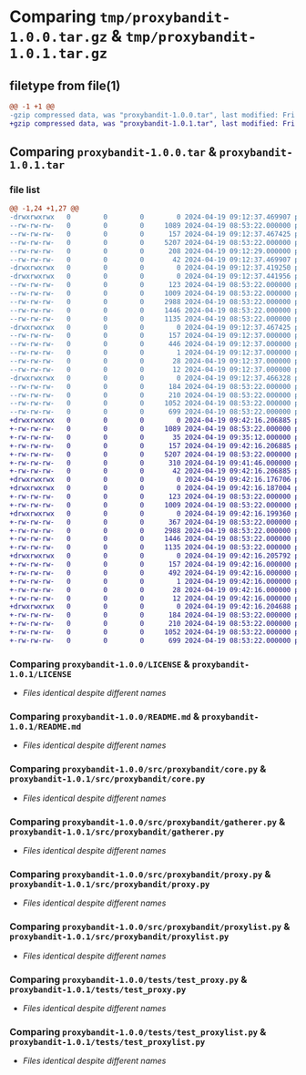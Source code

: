 # Comparing `tmp/proxybandit-1.0.0.tar.gz` & `tmp/proxybandit-1.0.1.tar.gz`

## filetype from file(1)

```diff
@@ -1 +1 @@
-gzip compressed data, was "proxybandit-1.0.0.tar", last modified: Fri Apr 19 09:12:37 2024, max compression
+gzip compressed data, was "proxybandit-1.0.1.tar", last modified: Fri Apr 19 09:42:16 2024, max compression
```

## Comparing `proxybandit-1.0.0.tar` & `proxybandit-1.0.1.tar`

### file list

```diff
@@ -1,24 +1,27 @@
-drwxrwxrwx   0        0        0        0 2024-04-19 09:12:37.469907 proxybandit-1.0.0/
--rw-rw-rw-   0        0        0     1089 2024-04-19 08:53:22.000000 proxybandit-1.0.0/LICENSE
--rw-rw-rw-   0        0        0      157 2024-04-19 09:12:37.467425 proxybandit-1.0.0/PKG-INFO
--rw-rw-rw-   0        0        0     5207 2024-04-19 08:53:22.000000 proxybandit-1.0.0/README.md
--rw-rw-rw-   0        0        0      208 2024-04-19 09:12:29.000000 proxybandit-1.0.0/pyproject.toml
--rw-rw-rw-   0        0        0       42 2024-04-19 09:12:37.469907 proxybandit-1.0.0/setup.cfg
-drwxrwxrwx   0        0        0        0 2024-04-19 09:12:37.419250 proxybandit-1.0.0/src/
-drwxrwxrwx   0        0        0        0 2024-04-19 09:12:37.441956 proxybandit-1.0.0/src/proxybandit/
--rw-rw-rw-   0        0        0      123 2024-04-19 08:53:22.000000 proxybandit-1.0.0/src/proxybandit/__init__.py
--rw-rw-rw-   0        0        0     1009 2024-04-19 08:53:22.000000 proxybandit-1.0.0/src/proxybandit/core.py
--rw-rw-rw-   0        0        0     2988 2024-04-19 08:53:22.000000 proxybandit-1.0.0/src/proxybandit/gatherer.py
--rw-rw-rw-   0        0        0     1446 2024-04-19 08:53:22.000000 proxybandit-1.0.0/src/proxybandit/proxy.py
--rw-rw-rw-   0        0        0     1135 2024-04-19 08:53:22.000000 proxybandit-1.0.0/src/proxybandit/proxylist.py
-drwxrwxrwx   0        0        0        0 2024-04-19 09:12:37.467425 proxybandit-1.0.0/src/proxybandit.egg-info/
--rw-rw-rw-   0        0        0      157 2024-04-19 09:12:37.000000 proxybandit-1.0.0/src/proxybandit.egg-info/PKG-INFO
--rw-rw-rw-   0        0        0      446 2024-04-19 09:12:37.000000 proxybandit-1.0.0/src/proxybandit.egg-info/SOURCES.txt
--rw-rw-rw-   0        0        0        1 2024-04-19 09:12:37.000000 proxybandit-1.0.0/src/proxybandit.egg-info/dependency_links.txt
--rw-rw-rw-   0        0        0       28 2024-04-19 09:12:37.000000 proxybandit-1.0.0/src/proxybandit.egg-info/requires.txt
--rw-rw-rw-   0        0        0       12 2024-04-19 09:12:37.000000 proxybandit-1.0.0/src/proxybandit.egg-info/top_level.txt
-drwxrwxrwx   0        0        0        0 2024-04-19 09:12:37.466328 proxybandit-1.0.0/tests/
--rw-rw-rw-   0        0        0      184 2024-04-19 08:53:22.000000 proxybandit-1.0.0/tests/test_core.py
--rw-rw-rw-   0        0        0      210 2024-04-19 08:53:22.000000 proxybandit-1.0.0/tests/test_gatherer.py
--rw-rw-rw-   0        0        0     1052 2024-04-19 08:53:22.000000 proxybandit-1.0.0/tests/test_proxy.py
--rw-rw-rw-   0        0        0      699 2024-04-19 08:53:22.000000 proxybandit-1.0.0/tests/test_proxylist.py
+drwxrwxrwx   0        0        0        0 2024-04-19 09:42:16.206885 proxybandit-1.0.1/
+-rw-rw-rw-   0        0        0     1089 2024-04-19 08:53:22.000000 proxybandit-1.0.1/LICENSE
+-rw-rw-rw-   0        0        0       35 2024-04-19 09:35:12.000000 proxybandit-1.0.1/MANIFEST.in
+-rw-rw-rw-   0        0        0      157 2024-04-19 09:42:16.206885 proxybandit-1.0.1/PKG-INFO
+-rw-rw-rw-   0        0        0     5207 2024-04-19 08:53:22.000000 proxybandit-1.0.1/README.md
+-rw-rw-rw-   0        0        0      310 2024-04-19 09:41:46.000000 proxybandit-1.0.1/pyproject.toml
+-rw-rw-rw-   0        0        0       42 2024-04-19 09:42:16.206885 proxybandit-1.0.1/setup.cfg
+drwxrwxrwx   0        0        0        0 2024-04-19 09:42:16.176706 proxybandit-1.0.1/src/
+drwxrwxrwx   0        0        0        0 2024-04-19 09:42:16.187004 proxybandit-1.0.1/src/proxybandit/
+-rw-rw-rw-   0        0        0      123 2024-04-19 08:53:22.000000 proxybandit-1.0.1/src/proxybandit/__init__.py
+-rw-rw-rw-   0        0        0     1009 2024-04-19 08:53:22.000000 proxybandit-1.0.1/src/proxybandit/core.py
+drwxrwxrwx   0        0        0        0 2024-04-19 09:42:16.199360 proxybandit-1.0.1/src/proxybandit/data/
+-rw-rw-rw-   0        0        0      367 2024-04-19 08:53:22.000000 proxybandit-1.0.1/src/proxybandit/data/sources.json
+-rw-rw-rw-   0        0        0     2988 2024-04-19 08:53:22.000000 proxybandit-1.0.1/src/proxybandit/gatherer.py
+-rw-rw-rw-   0        0        0     1446 2024-04-19 08:53:22.000000 proxybandit-1.0.1/src/proxybandit/proxy.py
+-rw-rw-rw-   0        0        0     1135 2024-04-19 08:53:22.000000 proxybandit-1.0.1/src/proxybandit/proxylist.py
+drwxrwxrwx   0        0        0        0 2024-04-19 09:42:16.205792 proxybandit-1.0.1/src/proxybandit.egg-info/
+-rw-rw-rw-   0        0        0      157 2024-04-19 09:42:16.000000 proxybandit-1.0.1/src/proxybandit.egg-info/PKG-INFO
+-rw-rw-rw-   0        0        0      492 2024-04-19 09:42:16.000000 proxybandit-1.0.1/src/proxybandit.egg-info/SOURCES.txt
+-rw-rw-rw-   0        0        0        1 2024-04-19 09:42:16.000000 proxybandit-1.0.1/src/proxybandit.egg-info/dependency_links.txt
+-rw-rw-rw-   0        0        0       28 2024-04-19 09:42:16.000000 proxybandit-1.0.1/src/proxybandit.egg-info/requires.txt
+-rw-rw-rw-   0        0        0       12 2024-04-19 09:42:16.000000 proxybandit-1.0.1/src/proxybandit.egg-info/top_level.txt
+drwxrwxrwx   0        0        0        0 2024-04-19 09:42:16.204688 proxybandit-1.0.1/tests/
+-rw-rw-rw-   0        0        0      184 2024-04-19 08:53:22.000000 proxybandit-1.0.1/tests/test_core.py
+-rw-rw-rw-   0        0        0      210 2024-04-19 08:53:22.000000 proxybandit-1.0.1/tests/test_gatherer.py
+-rw-rw-rw-   0        0        0     1052 2024-04-19 08:53:22.000000 proxybandit-1.0.1/tests/test_proxy.py
+-rw-rw-rw-   0        0        0      699 2024-04-19 08:53:22.000000 proxybandit-1.0.1/tests/test_proxylist.py
```

### Comparing `proxybandit-1.0.0/LICENSE` & `proxybandit-1.0.1/LICENSE`

 * *Files identical despite different names*

### Comparing `proxybandit-1.0.0/README.md` & `proxybandit-1.0.1/README.md`

 * *Files identical despite different names*

### Comparing `proxybandit-1.0.0/src/proxybandit/core.py` & `proxybandit-1.0.1/src/proxybandit/core.py`

 * *Files identical despite different names*

### Comparing `proxybandit-1.0.0/src/proxybandit/gatherer.py` & `proxybandit-1.0.1/src/proxybandit/gatherer.py`

 * *Files identical despite different names*

### Comparing `proxybandit-1.0.0/src/proxybandit/proxy.py` & `proxybandit-1.0.1/src/proxybandit/proxy.py`

 * *Files identical despite different names*

### Comparing `proxybandit-1.0.0/src/proxybandit/proxylist.py` & `proxybandit-1.0.1/src/proxybandit/proxylist.py`

 * *Files identical despite different names*

### Comparing `proxybandit-1.0.0/tests/test_proxy.py` & `proxybandit-1.0.1/tests/test_proxy.py`

 * *Files identical despite different names*

### Comparing `proxybandit-1.0.0/tests/test_proxylist.py` & `proxybandit-1.0.1/tests/test_proxylist.py`

 * *Files identical despite different names*

